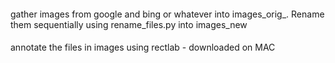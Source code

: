 

####
gather images from google and bing or whatever into images_orig_.  Rename them sequentially using rename_files.py into images_new


####
annotate the files in images using rectlab - downloaded on MAC


